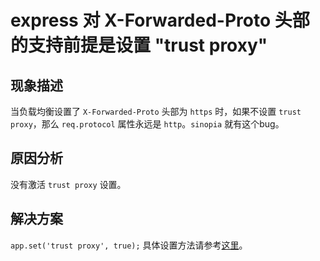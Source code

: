 # express 对 X-Forwarded-Proto 头部的支持前提是设置 "trust proxy"

## 现象描述
当负载均衡设置了 `X-Forwarded-Proto` 头部为 `https` 时，如果不设置 `trust proxy`，那么 `req.protocol` 属性永远是 `http`。`sinopia` 就有这个bug。

## 原因分析
没有激活 `trust proxy` 设置。

## 解决方案
`app.set('trust proxy', true);`
具体设置方法请参考[这里](https://expressjs.com/zh-cn/guide/behind-proxies.html)。
